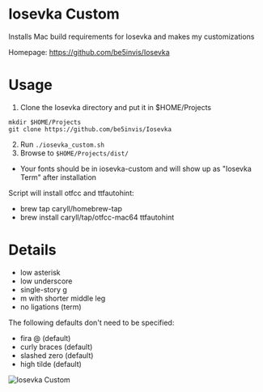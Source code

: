 Iosevka Custom
==============
Installs Mac build requirements for Iosevka and makes my customizations

Homepage: https://github.com/be5invis/Iosevka

Usage
=====

1. Clone the Iosevka directory and put it in $HOME/Projects
  ```
  mkdir $HOME/Projects
  git clone https://github.com/be5invis/Iosevka
  ```
2. Run `./iosevka_custom.sh`
3. Browse to `$HOME/Projects/dist/`
  - Your fonts should be in iosevka-custom and will show up as "Iosevka Term" after installation


Script will install otfcc and ttfautohint:

- brew tap caryll/homebrew-tap
- brew install caryll/tap/otfcc-mac64 ttfautohint

Details
=======
- low asterisk
- low underscore
- single-story g
- m with shorter middle leg
- no ligations (term)

The following defaults don't need to be specified:

- fira @ (default)
- curly braces (default)
- slashed zero (default)
- high tilde (default)

![Iosevka Custom](https://i.imgur.com/MH1gR0J.png)
